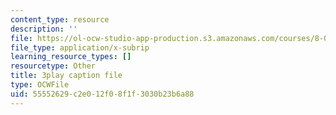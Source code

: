 ```yaml
---
content_type: resource
description: ''
file: https://ol-ocw-studio-app-production.s3.amazonaws.com/courses/8-01sc-classical-mechanics-fall-2016/55552629c2e012f08f1f3030b23b6a88_F3N5EkMX_ks.srt
file_type: application/x-subrip
learning_resource_types: []
resourcetype: Other
title: 3play caption file
type: OCWFile
uid: 55552629-c2e0-12f0-8f1f-3030b23b6a88
---
```

